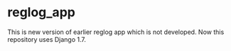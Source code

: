 reglog_app
==========

This is new version of earlier reglog app which is not developed. Now this repository uses Django 1.7.
